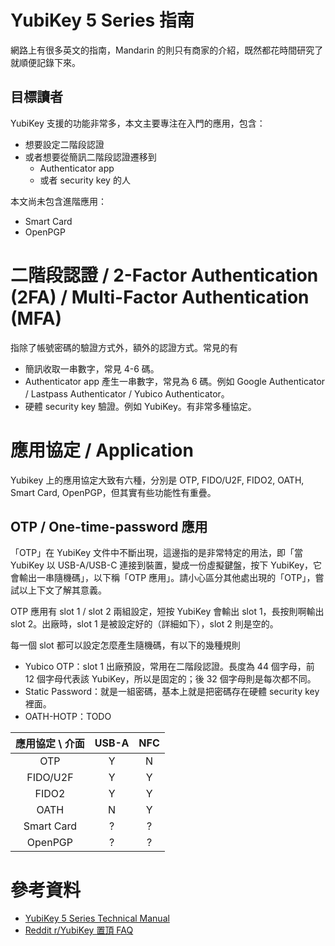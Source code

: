 # YubiKey 5 Series 指南

網路上有很多英文的指南，Mandarin 的則只有商家的介紹，既然都花時間研究了就順便記錄下來。

## 目標讀者

YubiKey 支援的功能非常多，本文主要專注在入門的應用，包含：

- 想要設定二階段認證
- 或者想要從簡訊二階段認證遷移到 
  - Authenticator app
  - 或者 security key 的人

本文尚未包含進階應用：

- Smart Card
- OpenPGP

# 二階段認證 / 2-Factor Authentication (2FA) / Multi-Factor Authentication (MFA)

指除了帳號密碼的驗證方式外，額外的認證方式。常見的有

- 簡訊收取一串數字，常見 4-6 碼。
- Authenticator app 產生一串數字，常見為 6 碼。例如 Google Authenticator / Lastpass Authenticator / Yubico Authenticator。
- 硬體 security key 驗證。例如 YubiKey。有非常多種協定。

# 應用協定 / Application

Yubikey 上的應用協定大致有六種，分別是 OTP, FIDO/U2F, FIDO2, OATH, Smart Card, OpenPGP，但其實有些功能性有重疊。

## OTP / One-time-password 應用

「OTP」在 YubiKey 文件中不斷出現，這邊指的是非常特定的用法，即「當 YubiKey 以 USB-A/USB-C 連接到裝置，變成一份虛擬鍵盤，按下 YubiKey，它會輸出一串隨機碼」，以下稱「OTP 應用」。請小心區分其他處出現的「OTP」，嘗試以上下文了解其意義。

OTP 應用有 slot 1 / slot 2 兩組設定，短按 YubiKey 會輸出 slot 1，長按則啊輸出 slot 2。出廠時，slot 1 是被設定好的（詳細如下），slot 2 則是空的。

每一個 slot 都可以設定怎麼產生隨機碼，有以下的幾種規則

- Yubico OTP：slot 1 出廠預設，常用在二階段認證。長度為 44 個字母，前 12 個字母代表該 YubiKey，所以是固定的；後 32 個字母則是每次都不同。
- Static Password：就是一組密碼，基本上就是把密碼存在硬體 security key 裡面。
- OATH-HOTP：TODO





| 應用協定 \ 介面 | USB-A | NFC |
|:-------------:|:-----:|:---:|
| OTP           | Y     | N   |
| FIDO/U2F      | Y     | Y   |
| FIDO2         | Y     | Y   |
| OATH          | N     | Y   |
| Smart Card    | ?     | ?   |
| OpenPGP       | ?     | ?   |






# 參考資料

- [YubiKey 5 Series Technical Manual](https://support.yubico.com/support/solutions/articles/15000014219-yubikey-5-series-technical-manual)
- [Reddit r/YubiKey 置頂 FAQ](https://www.reddit.com/r/yubikey/comments/9kodiy/meta_ryubikey_frequently_asked_questions_please/)

